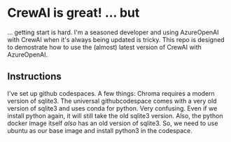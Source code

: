 # CrewAI is great! ... but

... getting start is hard. I'm a seasoned developer and using AzureOpenAI with CrewAI when it's always being updated is tricky. This repo is designed to demostrate how to use the (almost) latest version of CrewAI with AzureOpenAI.

## Instructions

I've set up github codespaces. A few things: Chroma requires a modern version of sqlite3. The universal githubcodespace comes with a very old version of sqlite3 and uses conda for python. Very confusing. Even if we install python again, it will still take the old sqlite3 version. Also, the python docker image itself *also* has an old version of sqlite3. So, we need to use ubuntu as our base image and install python3 in the codespace.